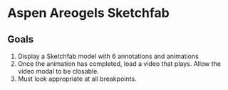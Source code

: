 # Aspen Areogels Sketchfab

## Goals

1. Display a Sketchfab model with 6 annotations and animations
2. Once the animation has completed, load a video that plays. Allow the video modal to be closable.
3. Must look appropriate at all breakpoints.
